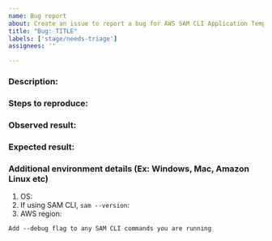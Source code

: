 ```yaml
---
name: Bug report
about: Create an issue to report a bug for AWS SAM CLI Application Templates
title: "Bug: TITLE"
labels: ['stage/needs-triage']
assignees: ''

---
```


<!-- Make sure we don't have an existing Issue that reports the bug you are seeing (both open and closed). 
If you do find an existing Issue, re-open or add a comment to that Issue instead of creating a new one. -->

### Description:
<!-- Briefly describe the bug you are facing.-->



### Steps to reproduce:
<!-- Provide detailed steps to replicate the bug, including steps from third party tools (CDK, etc.) -->



### Observed result:
<!-- Please provide command output with `--debug` flag set.-->



### Expected result:
<!-- Describe what you expected.-->



### Additional environment details (Ex: Windows, Mac, Amazon Linux etc)

1. OS:
2. If using SAM CLI, `sam --version`:
3. AWS region:

`Add --debug flag to any SAM CLI commands you are running`
